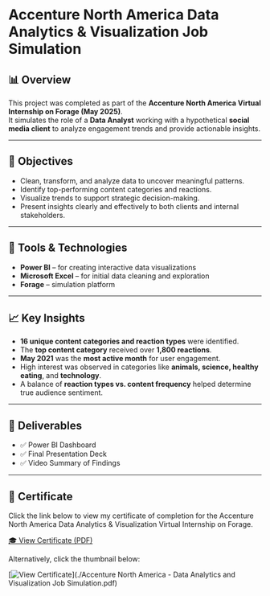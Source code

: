 # Accenture North America Data Analytics & Visualization Job Simulation


## 📊 Overview

This project was completed as part of the **Accenture North America Virtual Internship on Forage (May 2025)**.  
It simulates the role of a **Data Analyst** working with a hypothetical **social media client** to analyze engagement trends and provide actionable insights.

---

## 🎯 Objectives

- Clean, transform, and analyze data to uncover meaningful patterns.
- Identify top-performing content categories and reactions.
- Visualize trends to support strategic decision-making.
- Present insights clearly and effectively to both clients and internal stakeholders.

---

## 🧰 Tools & Technologies

- **Power BI** – for creating interactive data visualizations
- **Microsoft Excel** – for initial data cleaning and exploration
- **Forage** – simulation platform

---

## 📈 Key Insights

- **16 unique content categories and reaction types** were identified.
- The **top content category** received over **1,800 reactions**.
- **May 2021** was the **most active month** for user engagement.
- High interest was observed in categories like **animals, science, healthy eating**, and **technology**.
- A balance of **reaction types vs. content frequency** helped determine true audience sentiment.

---

## 📁 Deliverables

- ✅ Power BI Dashboard
- ✅ Final Presentation Deck
- ✅ Video Summary of Findings

---

## 🏅 Certificate

Click the link below to view my certificate of completion for the Accenture North America Data Analytics & Visualization Virtual Internship on Forage.

[🎓 View Certificate (PDF)](./Accenture_Certificate.pdf)

Alternatively, click the thumbnail below:

[![View Certificate](./certificate_thumbnail.png)](./Accenture North America - Data Analytics and Visualization Job Simulation.pdf)

